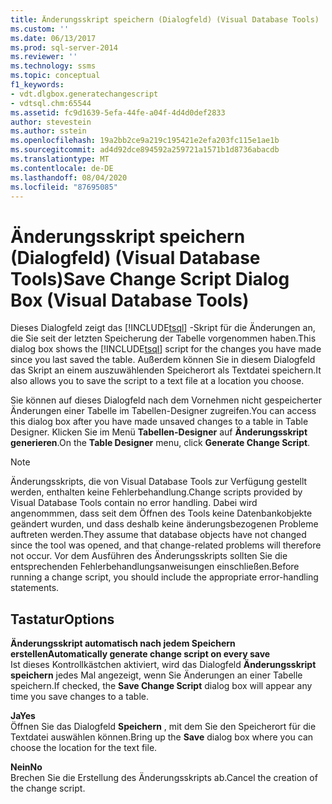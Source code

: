 ```yaml
---
title: Änderungsskript speichern (Dialogfeld) (Visual Database Tools) | Microsoft-Dokumentation
ms.custom: ''
ms.date: 06/13/2017
ms.prod: sql-server-2014
ms.reviewer: ''
ms.technology: ssms
ms.topic: conceptual
f1_keywords:
- vdt.dlgbox.generatechangescript
- vdtsql.chm:65544
ms.assetid: fc9d1639-5efa-44fe-a04f-4d4d0def2833
author: stevestein
ms.author: sstein
ms.openlocfilehash: 19a2bb2ce9a219c195421e2efa203fc115e1ae1b
ms.sourcegitcommit: ad4d92dce894592a259721a1571b1d8736abacdb
ms.translationtype: MT
ms.contentlocale: de-DE
ms.lasthandoff: 08/04/2020
ms.locfileid: "87695085"
---
```

# <a name="save-change-script-dialog-box-visual-database-tools"></a><span data-ttu-id="2f81e-102">Änderungsskript speichern (Dialogfeld) (Visual Database Tools)</span><span class="sxs-lookup"><span data-stu-id="2f81e-102">Save Change Script Dialog Box (Visual Database Tools)</span></span>
  <span data-ttu-id="2f81e-103">Dieses Dialogfeld zeigt das [!INCLUDE[tsql](../../includes/tsql-md.md)] -Skript für die Änderungen an, die Sie seit der letzten Speicherung der Tabelle vorgenommen haben.</span><span class="sxs-lookup"><span data-stu-id="2f81e-103">This dialog box shows the [!INCLUDE[tsql](../../includes/tsql-md.md)] script for the changes you have made since you last saved the table.</span></span> <span data-ttu-id="2f81e-104">Außerdem können Sie in diesem Dialogfeld das Skript an einem auszuwählenden Speicherort als Textdatei speichern.</span><span class="sxs-lookup"><span data-stu-id="2f81e-104">It also allows you to save the script to a text file at a location you choose.</span></span>  
  
 <span data-ttu-id="2f81e-105">Sie können auf dieses Dialogfeld nach dem Vornehmen nicht gespeicherter Änderungen einer Tabelle im Tabellen-Designer zugreifen.</span><span class="sxs-lookup"><span data-stu-id="2f81e-105">You can access this dialog box after you have made unsaved changes to a table in Table Designer.</span></span> <span data-ttu-id="2f81e-106">Klicken Sie im Menü **Tabellen-Designer** auf **Änderungsskript generieren**.</span><span class="sxs-lookup"><span data-stu-id="2f81e-106">On the **Table Designer** menu, click **Generate Change Script**.</span></span>  
  
> [!NOTE]  
>  <span data-ttu-id="2f81e-107">Änderungsskripts, die von Visual Database Tools zur Verfügung gestellt werden, enthalten keine Fehlerbehandlung.</span><span class="sxs-lookup"><span data-stu-id="2f81e-107">Change scripts provided by Visual Database Tools contain no error handling.</span></span> <span data-ttu-id="2f81e-108">Dabei wird angenommmen, dass seit dem Öffnen des Tools keine Datenbankobjekte geändert wurden, und dass deshalb keine änderungsbezogenen Probleme auftreten werden.</span><span class="sxs-lookup"><span data-stu-id="2f81e-108">They assume that database objects have not changed since the tool was opened, and that change-related problems will therefore not occur.</span></span> <span data-ttu-id="2f81e-109">Vor dem Ausführen des Änderungsskripts sollten Sie die entsprechenden Fehlerbehandlungsanweisungen einschließen.</span><span class="sxs-lookup"><span data-stu-id="2f81e-109">Before running a change script, you should include the appropriate error-handling statements.</span></span>  
  
## <a name="options"></a><span data-ttu-id="2f81e-110">Tastatur</span><span class="sxs-lookup"><span data-stu-id="2f81e-110">Options</span></span>  
 <span data-ttu-id="2f81e-111">**Änderungsskript automatisch nach jedem Speichern erstellen**</span><span class="sxs-lookup"><span data-stu-id="2f81e-111">**Automatically generate change script on every save**</span></span>  
 <span data-ttu-id="2f81e-112">Ist dieses Kontrollkästchen aktiviert, wird das Dialogfeld **Änderungsskript speichern** jedes Mal angezeigt, wenn Sie Änderungen an einer Tabelle speichern.</span><span class="sxs-lookup"><span data-stu-id="2f81e-112">If checked, the **Save Change Script** dialog box will appear any time you save changes to a table.</span></span>  
  
 <span data-ttu-id="2f81e-113">**Ja**</span><span class="sxs-lookup"><span data-stu-id="2f81e-113">**Yes**</span></span>  
 <span data-ttu-id="2f81e-114">Öffnen Sie das Dialogfeld **Speichern** , mit dem Sie den Speicherort für die Textdatei auswählen können.</span><span class="sxs-lookup"><span data-stu-id="2f81e-114">Bring up the **Save** dialog box where you can choose the location for the text file.</span></span>  
  
 <span data-ttu-id="2f81e-115">**Nein**</span><span class="sxs-lookup"><span data-stu-id="2f81e-115">**No**</span></span>  
 <span data-ttu-id="2f81e-116">Brechen Sie die Erstellung des Änderungsskripts ab.</span><span class="sxs-lookup"><span data-stu-id="2f81e-116">Cancel the creation of the change script.</span></span>  
  
  
